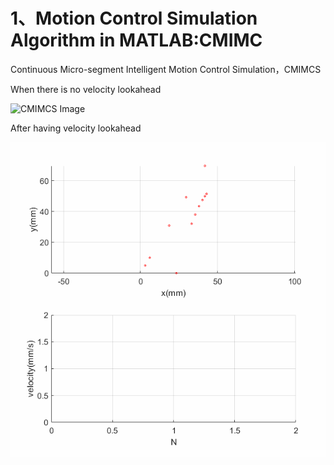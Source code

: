 # 1、Motion Control Simulation Algorithm in MATLAB:CMIMC
Continuous Micro-segment Intelligent Motion Control Simulation，CMIMCS

When there is no velocity lookahead

![CMIMCS Image](https://github.com/yanganYNU/CMIMCS/blob/main/gif/20201030012241516.gif?raw=true)

After having velocity lookahead

![CMIMCS Image 2](https://github.com/yanganYNU/CMIMCS/blob/main/gif/20201030012305730.gif?raw=true)

